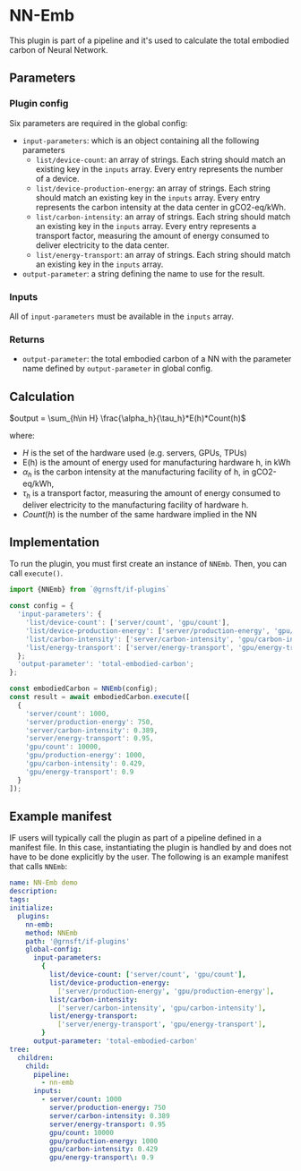 # NN-Emb

This plugin is part of a pipeline and it's used to calculate the
total embodied carbon of Neural Network.

## Parameters

### Plugin config

Six parameters are required in the global config:

- `input-parameters`: which is an object containing all the following parameters
  - `list/device-count`: an array of strings. Each string should match
    an existing key in the `inputs` array.
    Every entry represents the number of a device.
  - `list/device-production-energy`: an array of strings. Each string should match
    an existing key in the `inputs` array.
    Every entry represents the carbon intensity at the data center
    in gCO2-eq/kWh.
  - `list/carbon-intensity`: an array of strings. Each string should match
    an existing key in the `inputs` array.
    Every entry represents a transport factor, measuring the amount of energy
    consumed to deliver electricity to the data center.
  - `list/energy-transport`: an array of strings. Each string should match
    an existing key in the `inputs` array.
- `output-parameter`: a string defining the name to use for the result.

### Inputs

All of `input-parameters` must be available in the `inputs` array.

### Returns

- `output-parameter`: the total embodied carbon of a NN with
  the parameter name defined by `output-parameter` in global config.

## Calculation

$output = \sum_{h\in H} \frac{\alpha_h}{\tau_h}*E(h)*Count(h)$

where:

- $H$ is the set of the hardware used (e.g. servers, GPUs, TPUs)
- E(h) is the amount of energy used for manufacturing hardware h, in kWh
- $\alpha_h$ is the carbon intensity at the manufacturing facility of h,
  in gCO2-eq/kWh,
- $\tau_h$ is a transport factor, measuring the amount of energy consumed
  to deliver electricity to the manufacturing facility of hardware h.
- $Count(h)$ is the number of the same hardware implied in the NN

## Implementation

To run the plugin, you must first create an instance of `NNEmb`.
Then, you can call `execute()`.

```ts
import {NNEmb} from `@grnsft/if-plugins`

const config = {
  'input-parameters': {
    'list/device-count': ['server/count', 'gpu/count'],
    'list/device-production-energy': ['server/production-energy', 'gpu/production-energy'],
    'list/carbon-intensity': ['server/carbon-intensity', 'gpu/carbon-intensity'],
    'list/energy-transport': ['server/energy-transport', 'gpu/energy-transport'],
  };
  'output-parameter': 'total-embodied-carbon';
};

const embodiedCarbon = NNEmb(config);
const result = await embodiedCarbon.execute([
  {
    'server/count': 1000,
    'server/production-energy': 750,
    'server/carbon-intensity': 0.389,
    'server/energy-transport': 0.95,
    'gpu/count': 10000,
    'gpu/production-energy': 1000,
    'gpu/carbon-intensity': 0.429,
    'gpu/energy-transport': 0.9
  }
]);
```

## Example manifest

IF users will typically call the plugin as part of a pipeline
defined in a manifest file.
In this case, instantiating the plugin is
handled by and does not have to be done
explicitly by the user. The following is an example manifest that calls `NNEmb`:

```yml
name: NN-Emb demo
description:
tags:
initialize:
  plugins:
    nn-emb:
    method: NNEmb
    path: '@grnsft/if-plugins'
    global-config:
      input-parameters:
        {
          list/device-count: ['server/count', 'gpu/count'],
          list/device-production-energy:
            ['server/production-energy', 'gpu/production-energy'],
          list/carbon-intensity:
            ['server/carbon-intensity', 'gpu/carbon-intensity'],
          list/energy-transport:
            ['server/energy-transport', 'gpu/energy-transport'],
        }
      output-parameter: 'total-embodied-carbon'
tree:
  children:
    child:
      pipeline:
        - nn-emb
      inputs:
        - server/count: 1000
          server/production-energy: 750
          server/carbon-intensity: 0.389
          server/energy-transport: 0.95
          gpu/count: 10000
          gpu/production-energy: 1000
          gpu/carbon-intensity: 0.429
          gpu/energy-transport\: 0.9
```
